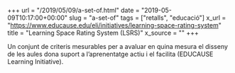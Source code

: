 +++
url = "/2019/05/09/a-set-of.html"
date = "2019-05-09T10:17:00+00:00"
slug = "a-set-of"
tags = ["retalls", "educació"]
x_url = "https://www.educause.edu/eli/initiatives/learning-space-rating-system"
title = "Learning Space Rating System (LSRS)"
x_source = ""
+++


Un conjunt de criteris mesurables per a avaluar en quina mesura el disseny de les aules dona suport a l’aprenentatge actiu i el facilita (EDUCAUSE Learning Initiative).
